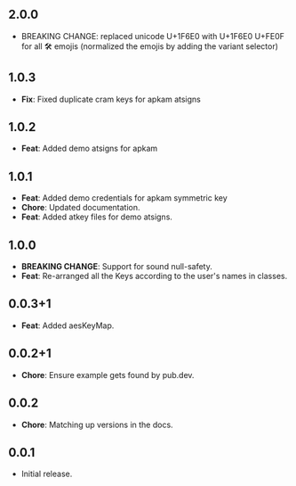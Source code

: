 ## 2.0.0
- BREAKING CHANGE: replaced unicode U+1F6E0 with U+1F6E0 U+FE0F for all :hammer_and_wrench: emojis 
  (normalized the emojis by adding the variant selector)

## 1.0.3
- **Fix**: Fixed duplicate cram keys for apkam atsigns
## 1.0.2
- **Feat**: Added demo atsigns for apkam
## 1.0.1
- **Feat**: Added demo credentials for apkam symmetric key
- **Chore**: Updated documentation.
- **Feat**: Added atkey files for demo atsigns.

## 1.0.0
- **BREAKING CHANGE**: Support for sound null-safety.
- **Feat**: Re-arranged all the Keys according to the user's names in classes.

## 0.0.3+1
- **Feat**: Added aesKeyMap.

## 0.0.2+1
- **Chore**: Ensure example gets found by pub.dev.

## 0.0.2
- **Chore**: Matching up versions in the docs.

## 0.0.1
- Initial release.
